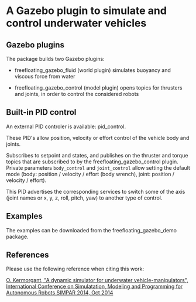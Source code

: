 # A Gazebo plugin to simulate and control underwater vehicles

## Gazebo plugins
The package builds two Gazebo plugins:

- freefloating_gazebo_fluid (world plugin)
simulates buoyancy and viscous force from water

- freefloating_gazebo_control (model plugin)
opens topics for thrusters and joints, in order to control the considered robots

## Built-in PID control

An external PID controler is available: pid_control.

These PID's allow position, velocity or effort control of the vehicle body and joints.

Subscribes to setpoint and states, and publishes on the thruster and torque topics that are subscribed to by the freefloating_gazebo_control plugin.
Private parameters `body_control` and `joint_control` allow setting the default mode (body: position / velocity / effort (body wrench), joint: position / velocity / effort).

This PID advertises the corresponding services to switch some of the axis (joint names or x, y, z, roll, pitch, yaw) to another type of control. 

## Examples

The examples can be downloaded from the freefloating_gazebo_demo package.

## References

Please use the following reference when citing this work:

[O. Kermorgant, "A dynamic simulator for underwater vehicle-manipulators", International Conference on Simulatation, Modeling and Programming for Autonomous Robots SIMPAR 2014, Oct 2014](https://hal.archives-ouvertes.fr/hal-01065812)
